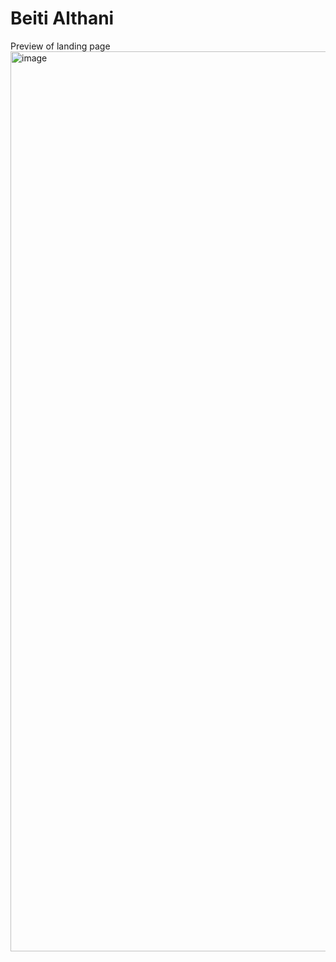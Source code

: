 # Beiti Althani
Preview of landing page
<img width="1440" alt="image" src="https://github.com/ravenclaw-10/Hotel-Management-site/assets/73851357/be0ef45b-6f3a-4d91-930d-bf50259d01dc">

